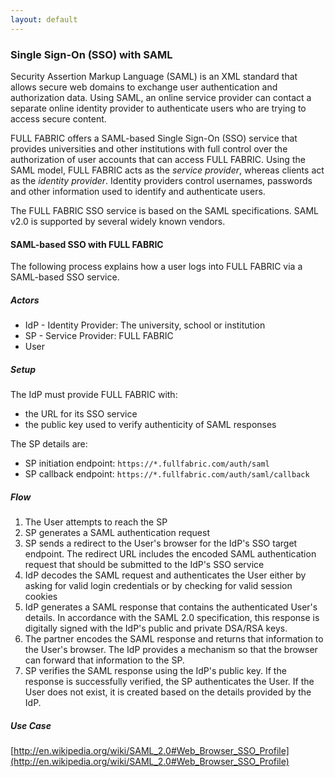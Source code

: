 ```yaml
---
layout: default
---
```

    
### Single Sign-On (SSO) with SAML

Security Assertion Markup Language (SAML) is an XML standard that allows secure web domains to exchange user authentication and authorization data. Using SAML, an online service provider can contact a separate online identity provider to authenticate users who are trying to access secure content.

FULL FABRIC offers a SAML-based Single Sign-On (SSO) service that provides universities and other institutions with full control over the authorization of user accounts that can access FULL FABRIC. Using the SAML model, FULL FABRIC acts as the *service provider*, whereas clients act as the *identity provider*. Identity providers control usernames, passwords and other information used to identify and authenticate users.

The FULL FABRIC SSO service is based on the SAML specifications. SAML v2.0 is supported by several widely known vendors.

#### SAML-based SSO with FULL FABRIC

The following process explains how a user logs into FULL FABRIC via a SAML-based SSO service.

##### Actors

* IdP - Identity Provider: The university, school or institution
* SP - Service Provider: FULL FABRIC
* User

##### Setup

The IdP must provide FULL FABRIC with:

* the URL for its SSO service
* the public key used to verify authenticity of SAML responses

The SP details are:

* SP initiation endpoint: `https://*.fullfabric.com/auth/saml`
* SP callback endpoint: `https://*.fullfabric.com/auth/saml/callback`

##### Flow

1. The User attempts to reach the SP
2. SP generates a SAML authentication request
3. SP sends a redirect to the User's browser for the IdP's SSO target endpoint. The redirect URL includes the encoded SAML authentication request that should be submitted to the IdP's SSO service
4. IdP decodes the SAML request and authenticates the User either by asking for valid login credentials or by checking for valid session cookies
5. IdP generates a SAML response that contains the authenticated User's details. In accordance with the SAML 2.0 specification, this response is digitally signed with the IdP's public and private DSA/RSA keys.
6. The partner encodes the SAML response and returns that information to the User's browser. The IdP provides a mechanism so that the browser can forward that information to the SP.
7. SP verifies the SAML response using the IdP's public key. If the response is successfully verified, the SP authenticates the User. If the User does not exist, it is created based on the details provided by the IdP.

##### Use Case

[http://en.wikipedia.org/wiki/SAML_2.0#Web_Browser_SSO_Profile](http://en.wikipedia.org/wiki/SAML_2.0#Web_Browser_SSO_Profile)
